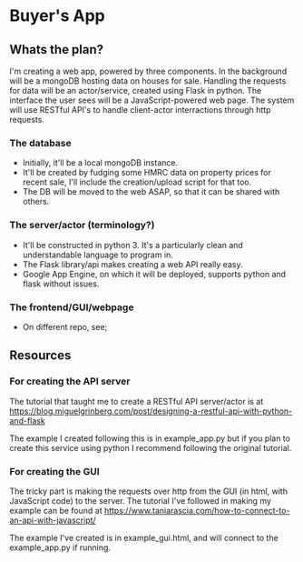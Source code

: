 # Buyer's App

## Whats the plan?

I'm creating a web app, powered by three components.  In the background 
will be a mongoDB hosting data on houses for sale.  Handling the 
requests for data will be an actor/service, created using Flask in 
python.  The interface the user sees will be a JavaScript-powered web 
page.  The system will use RESTful API's to handle client-actor 
interractions through http requests.


### The database

- Initially, it'll be a local mongoDB instance.
- It'll be created by fudging some HMRC data on property prices for 
recent sale, I'll include the creation/upload script for that too.
- The DB will be moved to the web ASAP, so that it can be shared with 
others.


### The server/actor (terminology?)

- It'll be constructed in python 3.  It's a particularly clean and 
understandable language to program in.
- The Flask library/api makes creating a web API really easy.
- Google App Engine, on which it will be deployed, supports python and 
flask without issues.


### The frontend/GUI/webpage

- On different repo, see;  


## Resources


### For creating the API server
The tutorial that taught me to create a RESTful API server/actor is 
at https://blog.miguelgrinberg.com/post/designing-a-restful-api-with-python-and-flask

The example I created following this is in example_app.py but if you 
plan to create this service using python I recommend following the 
original tutorial.


### For creating the GUI
The tricky part is making the requests over http from the GUI (in html,
with JavaScript code) to the server.  The tutorial I've followed in 
making my example can be found at https://www.taniarascia.com/how-to-connect-to-an-api-with-javascript/

The example I've created is in example_gui.html, and will connect to the
example_app.py if running.
